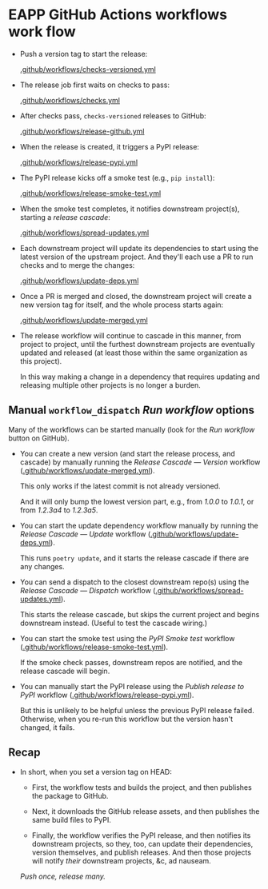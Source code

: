 # EAPP GitHub Actions workflows work flow

- Push a version tag to start the release:

    [.github/workflows/checks-versioned.yml](https://github.com/doblabs/easy-as-pypi/blob/release/.github/workflows/checks-versioned.yml)

    [//]: # (~/.kit/py/easy-as-pypi/.github/workflows/checks-versioned.yml)

- The release job first waits on checks to pass:

    [.github/workflows/checks.yml](https://github.com/doblabs/easy-as-pypi/blob/release/.github/workflows/checks.yml)

    [//]: # (~/.kit/py/easy-as-pypi/.github/workflows/checks.yml)

- After checks pass, `checks-versioned` releases to GitHub:

    [.github/workflows/release-github.yml](https://github.com/doblabs/easy-as-pypi/blob/release/.github/workflows/release-github.yml)

    [//]: # (~/.kit/py/easy-as-pypi/.github/workflows/release-github.yml)

- When the release is created, it triggers a PyPI release:

    [.github/workflows/release-pypi.yml](https://github.com/doblabs/easy-as-pypi/blob/release/.github/workflows/release-pypi.yml)

    [//]: # (~/.kit/py/easy-as-pypi/.github/workflows/release-pypi.yml)

- The PyPI release kicks off a smoke test (e.g., `pip install`):

    [.github/workflows/release-smoke-test.yml](https://github.com/doblabs/easy-as-pypi/blob/release/.github/workflows/release-smoke-test.yml)

    [//]: # (~/.kit/py/easy-as-pypi/.github/workflows/release-smoke-test.yml)

- When the smoke test completes, it notifies downstream project(s),
  starting a *release cascade*:

    [.github/workflows/spread-updates.yml](https://github.com/doblabs/easy-as-pypi/blob/release/.github/workflows/spread-updates.yml)

    [//]: # (~/.kit/py/easy-as-pypi/.github/workflows/spread-updates.yml)

- Each downstream project will update its dependencies to start using the
  latest version of the upstream project. And they'll each use a PR to run
  checks and to merge the changes:

    [.github/workflows/update-deps.yml](https://github.com/doblabs/easy-as-pypi/blob/release/.github/workflows/update-deps.yml)

    [//]: # (~/.kit/py/easy-as-pypi/.github/workflows/update-deps.yml)

- Once a PR is merged and closed, the downstream project will create
  a new version tag for itself, and the whole process starts again:

    [.github/workflows/update-merged.yml](https://github.com/doblabs/easy-as-pypi/blob/release/.github/workflows/update-merged.yml)

    [//]: # (~/.kit/py/easy-as-pypi/.github/workflows/update-merged.yml)

- The release workflow will continue to cascade in this manner,
  from project to project, until the furthest downstream projects
  are eventually updated and released (at least those within the
  same organization as this project).

  In this way making a change in a dependency that requires updating
  and releasing multiple other projects is no longer a burden.

## Manual `workflow_dispatch` *Run workflow* options

Many of the workflows can be started manually
(look for the *Run workflow* button on GitHub).

- You can create a new version (and start the release process, and cascade)
  by manually running the *Release Cascade — Version* workflow
  ([.github/workflows/update-merged.yml](https://github.com/doblabs/easy-as-pypi/blob/release/.github/workflows/update-merged.yml)).

  This only works if the latest commit is not already versioned.

  And it will only bump the lowest version part, e.g.,
  from *1.0.0* to *1.0.1*, or from *1.2.3a4* to *1.2.3a5*.

- You can start the update dependency workflow manually
  by running the *Release Cascade — Update* workflow
  ([.github/workflows/update-deps.yml](https://github.com/doblabs/easy-as-pypi/blob/release/.github/workflows/update-deps.yml)).

  This runs ``poetry update``, and it starts the
  release cascade if there are any changes.

- You can send a dispatch to the closest downstream repo(s)
  using the *Release Cascade — Dispatch* workflow
  ([.github/workflows/spread-updates.yml](https://github.com/doblabs/easy-as-pypi/blob/release/.github/workflows/spread-updates.yml)).

  This starts the release cascade, but skips the current
  project and begins downstream instead.
  (Useful to test the cascade wiring.)

- You can start the smoke test using the
  *PyPI Smoke test* workflow
  ([.github/workflows/release-smoke-test.yml](https://github.com/doblabs/easy-as-pypi/blob/release/.github/workflows/release-smoke-test.yml)).

  If the smoke check passes, downstream repos are
  notified, and the release cascade will begin.

- You can manually start the PyPI release using
  the *Publish release to PyPI* workflow
  ([.github/workflows/release-pypi.yml](https://github.com/doblabs/easy-as-pypi/blob/release/.github/workflows/release-pypi.yml)).

  But this is unlikely to be helpful unless the
  previous PyPI release failed. Otherwise, when
  you re-run this workflow but the version hasn't
  changed, it fails.

## Recap

- In short, when you set a version tag on HEAD:

  - First, the workflow tests and builds the project,
    and then publishes the package to GitHub.

  - Next, it downloads the GitHub release assets,
    and then publishes the same build files to PyPI.

  - Finally, the workflow verifies the PyPI release, and
    then notifies its downstream projects, so they, too,
    can update their dependencies, version themselves, and
    publish releases. And then those projects will notify
    *their* downstream projects, &c, ad nauseam.

  *Push once, release many.*

